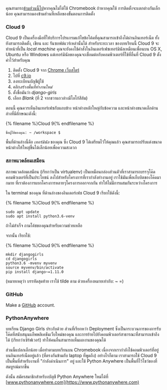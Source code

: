 คุณสามารถ[ข้ามส่วนนี้ไป](http://tutorial.djangogirls.org/en/installation/#install-python)หากคุณไม่ได้ใช้ Chromebook ถ้าหากคุณใช้ การติดตั้งจะแตกต่างกันเล็กน้อย คุณสามารถมองข้ามส่วนที่เหลือของขั้นตอนการติดตั้ง

### Cloud 9

Cloud 9 เป็นเครื่องมือที่ให้บริการโปรแกรมแก้ไขข้อโค้ดที่คุณสามารถเข้าถึงได้ผ่านอินเทอร์เน็ต ทั้งยังสามารถติดตั้ง, เขียน และ รันซอฟต์แวร์เหล่านั้นได้ สำหรับระยะเวลา ของบทเรียนนี้ Cloud 9 จะทำหน้าที่เป็น *local machine* คุณจะยังคงใช้คำสั่งในอินเตอร์เฟซเทอร์มินัลเหมือนเพื่อนบน OS X, Ubuntu หรือ Windows แต่เทอร์มินัลของคุณจะเชื่อมต่อกับคอมพิวเตอร์ที่ใช้ที่อื่นที่ Cloud 9 ตั้งค่าไว้สำหรับคุณ

1. ติดตั้ง Cloud 9 จาก [Chrome เว็บสโตร์](https://chrome.google.com/webstore/detail/cloud9/nbdmccoknlfggadpfkmcpnamfnbkmkcp)
2. ไปที่ [c9.io](https://c9.io)
3. ลง​ทะเบียน​บัญชี​ผู้​ใช้
4. คลิก*สร้างพื้นที่ทำงานใหม่*
5. ตั้งชื่อมันว่า *django-girls*
6. เลือก *Blank* (ที่ 2 จากขวาแถวล่างมีโลโก้สีส้ม)

ตอนนี้ คุณควรเห็นอินเทอร์เฟซกับแถบข้าง หน้าต่างหลักใหญ่กับข้อความ และหน้าต่างขนาดเล็กด้านล่างที่มีลักษณะดังนี้:

{% filename %}Cloud 9{% endfilename %}

    ชื่อผู้ใช้ของคุณ: ~ /workspace $
    

พื้นที่ด้านล่างนี้คือ *เทอร์มินัล* ของคุณ ซึ่ง Cloud 9 ได้เตรียมไว้ให้คุณแล้ว คุณสามารถปรับแต่งขนาดหน้าต่างให้ใหญ่ขึ้นได้เล็กน้อยเพื่อความสะดวก

### สภาพแวดล้อมเสมือน

สภาพแวดล้อมเสมือน (เรียกว่าเป็น virtualenv) เป็นเหมือนกล่องส่วนตัวที่เราสามารถบรรจุโค๊ดคอมพิวเตอร์ที่เป็นประโยชน์ ลงไปสำหรับโครงการที่เรากำลังทำงานอยู่ เราใช้มันเพื่อเก็บบิตของโค๊ดมากมาย ที่เราต้องการแยกโครงการหลายๆโครงการออกจากกัน ทำให้ไม่มีการผสมกันระหว่างโครงการ

ใน terminal ของคุณ ที่ด้านล่างของอินเตอร์เฟซ Cloud 9 เรียกใช้ดังนี้:

{% filename %}Cloud 9{% endfilename %}

    sudo apt update
    sudo apt install python3.6-venv
    

ถ้าไม่สำเร็จ ถามโค้ชของคุณสำหรับความช่วยเหลือ

จากนั้น เรียกใช้:

{% filename %}Cloud 9{% endfilename %}

    mkdir djangogirls
    cd djangogirls
    python3.6 -mvenv myvenv
    source myvenv/bin/activate
    pip install django~=1.11.0
    

(หมายเหตุว่า บรรทัดสุดท้าย เราใช้ tilde ตาม ด้วยเครื่องหมายเท่ากับ: ~ =)

### GitHub

Make a [GitHub](https://github.com) account.

### PythonAnywhere

บทเรียน Django Girls ประกับด้วย ส่วนที่เรียกหว่า Deployment ซึ่งเป็นกระบวนการของการรับโค๊ดที่สนับสนุนแอ็พพลิเคชันเว็บใหม่ของคุณ และการย้ายไปยังคอมพิวเตอร์สาธารณะที่สามารถเข้าถึงได้ (เรียกว่าเซิร์ฟเวอร์) ทำให้คนอื่นสามารถเห็นผลงานของคุณได้

ส่วนนี้แปลกเล็กน้อย เมื่อทำตามบทเรียนบน Chromebook เนื่องจากเรากำลังใช้คอมพิวเตอร์ที่อยู่บนอินเทอร์เน็ตอยู่แล้ว (ที่ตรงกันข้ามกับ laptop ที่พูดถึง) อย่างไรก็ตาม เราสามารถใช้ Cloud 9 เป็นพื้นที่สำหรับงานที่ "กำลังดำเนินการ" อยู่ และใช้ Python Anywhere เป็นพื้นที่ไว้โชว์ของที่สมบูรณ์มากขึ้น

ดังนั้น สมัครสมาชิกสำหรับงบัญชี Python Anywhere ใหม่ได้ที่ [www.pythonanywhere.com](https://www.pythonanywhere.com)